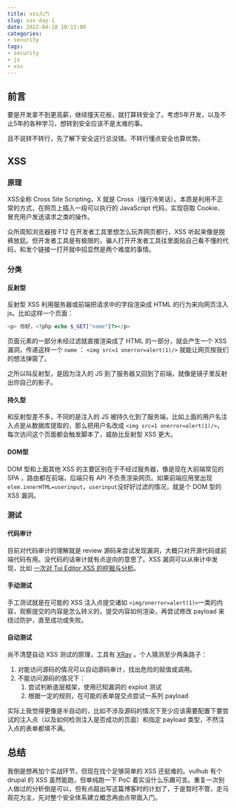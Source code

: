 ```yaml
---
title: xss入门
slug: xss-day-1
date: 2022-04-18 10:11:00
categories:
- security
tags:
- security
- js
- xss
---
```


## 前言

要是开发拿不到更高薪，继续撞天花板，就打算转安全了。考虑5年开发，以及不止5年的各种学习，想转到安全应该不是太难的事。

且不说转不转行，先了解下安全这行总没错。不转行懂点安全也算优势。

## XSS

### 原理

XSS全称 Cross Site Scripting，X 就是 Cross（强行冷笑话）。本质是利用不正常的方式，在网页上插入一段可以执行的 JavaScript 代码，实现窃取 Cookie、冒充用户发送请求之类的操作。

众所周知浏览器按 F12 在开发者工具里想怎么玩弄网页都行，XSS 听起来像是脱裤放屁。但开发者工具是有极限的，骗人打开开发者工具往里面贴自己看不懂的代码，和发个链接一打开就中招显然是两个难度的事情。

### 分类

#### 反射型

反射型 XSS 利用服务器或前端把请求中的字段渲染成 HTML 的行为来向网页注入 js。比如这样一个页面：

```php
<p> 你好，<?php echo $_GET["name"]?></p>
```

页面元素的一部分未经过滤就直接渲染成了 HTML 的一部分，就会产生一个 XSS 漏洞，传递这样一个 `name` ： `<img src=1 onerror=alert(1)/>` 就能让网页按我们的想法弹窗了。

之所以叫反射型，是因为注入的 JS 到了服务器又回到了前端，就像是镜子里反射出你自己的影子。

#### 持久型

和反射型差不多，不同的是注入的 JS 被持久化到了服务端，比如上面的用户名注入点是从数据库提取的，那么把用户名改成 `<img src=1 onerror=alert(1)/>`，每次访问这个页面都会触发脚本了，威胁比反射型 XSS 更大。

#### DOM型

DOM 型和上面其他 XSS 的主要区别在于不经过服务器，像是现在大前端常见的 SPA ，路由都在前端，后端只有 API 不负责渲染网页。如果前端应用里出现 `elem.innerHTML=userinput`，`userinput`没好好过滤的情况，就是个 DOM 型的 XSS 漏洞。

### 测试

#### 代码审计

目前对代码审计的理解就是 review 源码来尝试发现漏洞，大概只对开源代码或前端代码有用。没代码的话审计就有点逆向的意思了。XSS 漏洞可以从审计中发现，比如 [一次对 Tui Editor XSS 的挖掘与分析](https://www.leavesongs.com/PENETRATION/a-tour-of-tui-editor-xss.html)。

#### 手动测试

手工测试就是在可能的 XSS 注入点提交诸如 `<img/onerror=alert(1)>`一类的内容，观察提交的内容是怎么转义的，提交内容如何渲染，再尝试修改 payload 来绕过防护，直至成功或失败。

#### 自动测试

尚不清楚自动 XSS 测试的原理，工具有 [XRay](https://github.com/chaitin/xray) 。个人猜测至少两条路子：

1. 对能访问源码的情况可以自动源码审计，找出危险的赋值或调用。
2. 不能访问源码的情况下：
   1. 尝试判断底层框架，使用已知漏洞的 exploit 测试
   2. 根据一定的规则，在可能的表单提交点尝试一系列 payload

实际上我觉得更像是半自动的，比如不涉及源码的情况下至少应该需要配置下要尝试的注入点（以及如何检测注入是否成功的页面）和指定 payload 类型，不然注入点的表单都填不满。

## 总结

我倒是想再加个实战环节，但现在找个足够简单的 XSS 还挺难的。vulhub 有个 drupal 的 XSS 虽然能跑，但单纯跑一下 PoC 着实没什么乐趣可言。重复一次别人做过的分析倒是可以，但有点超出写这篇博客时的计划了，于是暂时不管，走马观花为主，先对整个安全体系建立概念再由点带面入门。